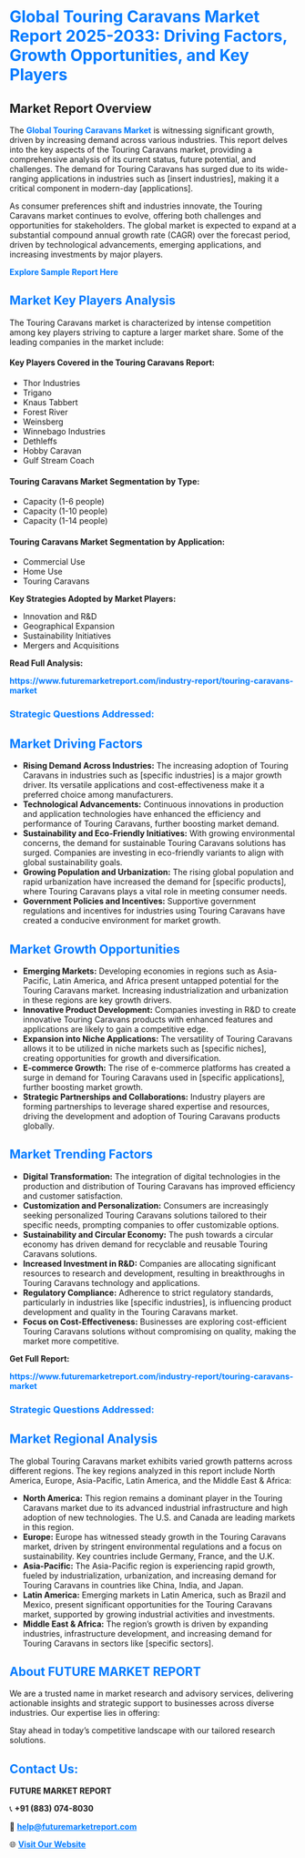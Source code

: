 <h1 style="color: #007BFF;">Global Touring Caravans Market Report 2025-2033: Driving Factors, Growth Opportunities, and Key Players</h1>

<section id="overview">
<h2>Market Report Overview</h2>
<p>The <a href="https://www.futuremarketreport.com/industry-report/touring-caravans-market" style="color: #007BFF; text-decoration: none;"><strong>Global Touring Caravans Market</strong></a> is witnessing significant growth, driven by increasing demand across various industries. This report delves into the key aspects of the Touring Caravans market, providing a comprehensive analysis of its current status, future potential, and challenges. The demand for Touring Caravans has surged due to its wide-ranging applications in industries such as [insert industries], making it a critical component in modern-day [applications].</p>
<p>As consumer preferences shift and industries innovate, the Touring Caravans market continues to evolve, offering both challenges and opportunities for stakeholders. The global market is expected to expand at a substantial compound annual growth rate (CAGR) over the forecast period, driven by technological advancements, emerging applications, and increasing investments by major players.</p>
</section>

<section id="overview">
<p><a href="https://www.futuremarketreport.com/request-sample/reportId=126073" style="color: #007BFF; text-decoration: none;"><strong>Explore Sample Report Here</strong></a></p>
</section>

<section id="key-players">
<h2 style="color: #007BFF;">Market Key Players Analysis</h2>
<p>The Touring Caravans market is characterized by intense competition among key players striving to capture a larger market share. Some of the leading companies in the market include:</p>
<h4>Key Players Covered in the Touring Caravans Report:</h4>
<ul><li>Thor Industries</li><li>Trigano</li><li>Knaus Tabbert</li><li>Forest River</li><li>Weinsberg</li><li>Winnebago Industries</li><li>Dethleffs</li><li>Hobby Caravan</li><li>Gulf Stream Coach</li></ul>
<h4>Touring Caravans Market Segmentation by Type:</h4>
<ul><li>Capacity (1-6 people)</li><li>Capacity (1-10 people)</li><li>Capacity (1-14 people)</li></ul>

<h4>Touring Caravans Market Segmentation by Application:</h4>
<ul><li>Commercial Use</li><li>Home Use</li><li>Touring Caravans</li></ul>
<p><strong>Key Strategies Adopted by Market Players:</strong></p>
<ul>
<li>Innovation and R&D</li>
<li>Geographical Expansion</li>
<li>Sustainability Initiatives</li>
<li>Mergers and Acquisitions</li>
</ul>
</section>

<section>
<p><strong>Read Full Analysis: </strong></p><a href="https://www.futuremarketreport.com/industry-report/touring-caravans-market" style="color: #007BFF; text-decoration: none;"><strong>https://www.futuremarketreport.com/industry-report/touring-caravans-market</strong></a>
<h3 style="color: #007BFF;">Strategic Questions Addressed:</h3>
</section>

<section id="driving-factors">
<h2 style="color: #007BFF;">Market Driving Factors</h2>
<ul>
<li><strong>Rising Demand Across Industries:</strong> The increasing adoption of Touring Caravans in industries such as [specific industries] is a major growth driver. Its versatile applications and cost-effectiveness make it a preferred choice among manufacturers.</li>
<li><strong>Technological Advancements:</strong> Continuous innovations in production and application technologies have enhanced the efficiency and performance of Touring Caravans, further boosting market demand.</li>
<li><strong>Sustainability and Eco-Friendly Initiatives:</strong> With growing environmental concerns, the demand for sustainable Touring Caravans solutions has surged. Companies are investing in eco-friendly variants to align with global sustainability goals.</li>
<li><strong>Growing Population and Urbanization:</strong> The rising global population and rapid urbanization have increased the demand for [specific products], where Touring Caravans plays a vital role in meeting consumer needs.</li>
<li><strong>Government Policies and Incentives:</strong> Supportive government regulations and incentives for industries using Touring Caravans have created a conducive environment for market growth.</li>
</ul>
</section>

<section id="growth-opportunities">
<h2 style="color: #007BFF;">Market Growth Opportunities</h2>
<ul>
<li><strong>Emerging Markets:</strong> Developing economies in regions such as Asia-Pacific, Latin America, and Africa present untapped potential for the Touring Caravans market. Increasing industrialization and urbanization in these regions are key growth drivers.</li>
<li><strong>Innovative Product Development:</strong> Companies investing in R&D to create innovative Touring Caravans products with enhanced features and applications are likely to gain a competitive edge.</li>
<li><strong>Expansion into Niche Applications:</strong> The versatility of Touring Caravans allows it to be utilized in niche markets such as [specific niches], creating opportunities for growth and diversification.</li>
<li><strong>E-commerce Growth:</strong> The rise of e-commerce platforms has created a surge in demand for Touring Caravans used in [specific applications], further boosting market growth.</li>
<li><strong>Strategic Partnerships and Collaborations:</strong> Industry players are forming partnerships to leverage shared expertise and resources, driving the development and adoption of Touring Caravans products globally.</li>
</ul>
</section>

<section id="trending-factors">
<h2 style="color: #007BFF;">Market Trending Factors</h2>
<ul>
<li><strong>Digital Transformation:</strong> The integration of digital technologies in the production and distribution of Touring Caravans has improved efficiency and customer satisfaction.</li>
<li><strong>Customization and Personalization:</strong> Consumers are increasingly seeking personalized Touring Caravans solutions tailored to their specific needs, prompting companies to offer customizable options.</li>
<li><strong>Sustainability and Circular Economy:</strong> The push towards a circular economy has driven demand for recyclable and reusable Touring Caravans solutions.</li>
<li><strong>Increased Investment in R&D:</strong> Companies are allocating significant resources to research and development, resulting in breakthroughs in Touring Caravans technology and applications.</li>
<li><strong>Regulatory Compliance:</strong> Adherence to strict regulatory standards, particularly in industries like [specific industries], is influencing product development and quality in the Touring Caravans market.</li>
<li><strong>Focus on Cost-Effectiveness:</strong> Businesses are exploring cost-efficient Touring Caravans solutions without compromising on quality, making the market more competitive.</li>
</ul>
</section>

<section>
<p><strong>Get Full Report: </strong></p><a href="https://www.futuremarketreport.com/industry-report/touring-caravans-market" style="color: #007BFF; text-decoration: none;"><strong>https://www.futuremarketreport.com/industry-report/touring-caravans-market</strong></a>
<h3 style="color: #007BFF;">Strategic Questions Addressed:</h3>
</section>


<section id="regional-analysis">
<h2 style="color: #007BFF;">Market Regional Analysis</h2>
<p>The global Touring Caravans market exhibits varied growth patterns across different regions. The key regions analyzed in this report include North America, Europe, Asia-Pacific, Latin America, and the Middle East & Africa:</p>
<ul>
<li><strong>North America:</strong> This region remains a dominant player in the Touring Caravans market due to its advanced industrial infrastructure and high adoption of new technologies. The U.S. and Canada are leading markets in this region.</li>
<li><strong>Europe:</strong> Europe has witnessed steady growth in the Touring Caravans market, driven by stringent environmental regulations and a focus on sustainability. Key countries include Germany, France, and the U.K.</li>
<li><strong>Asia-Pacific:</strong> The Asia-Pacific region is experiencing rapid growth, fueled by industrialization, urbanization, and increasing demand for Touring Caravans in countries like China, India, and Japan.</li>
<li><strong>Latin America:</strong> Emerging markets in Latin America, such as Brazil and Mexico, present significant opportunities for the Touring Caravans market, supported by growing industrial activities and investments.</li>
<li><strong>Middle East & Africa:</strong> The region’s growth is driven by expanding industries, infrastructure development, and increasing demand for Touring Caravans in sectors like [specific sectors].</li>
</ul>
</section>

<footer>
<h2 style="color: #007BFF;">About FUTURE MARKET REPORT</h2>
<p>We are a trusted name in market research and advisory services, delivering actionable insights and strategic support to businesses across diverse industries. Our expertise lies in offering:</p>

<p>Stay ahead in today’s competitive landscape with our tailored research solutions.</p>

<h2 style="color: #007BFF;">Contact Us:</h2>
<p><strong>FUTURE MARKET REPORT</strong></p>
<p>📞 <strong>+91 (883) 074-8030</strong></p>
<p>📧 <strong><a href="mailto:help@futuremarketreport.com" style="color: #007BFF;">help@futuremarketreport.com</a></strong></p>
<p>🌐 <strong><a href="https://www.futuremarketreport.com/" style="color: #007BFF;">Visit Our Website</a></strong></p>
</footer>